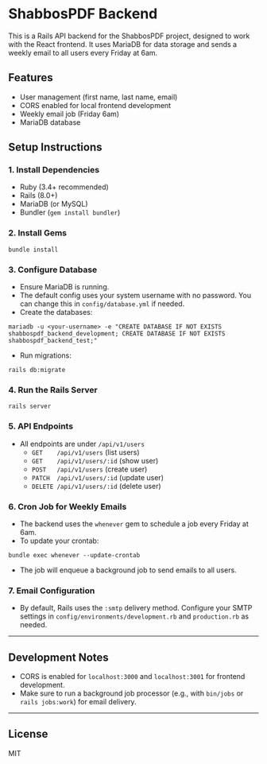 # ShabbosPDF Backend

This is a Rails API backend for the ShabbosPDF project, designed to work with the React frontend. It uses MariaDB for data storage and sends a weekly email to all users every Friday at 6am.

## Features

- User management (first name, last name, email)
- CORS enabled for local frontend development
- Weekly email job (Friday 6am)
- MariaDB database

## Setup Instructions

### 1. Install Dependencies

- Ruby (3.4+ recommended)
- Rails (8.0+)
- MariaDB (or MySQL)
- Bundler (`gem install bundler`)

### 2. Install Gems

```
bundle install
```

### 3. Configure Database

- Ensure MariaDB is running.
- The default config uses your system username with no password. You can change this in `config/database.yml` if needed.
- Create the databases:

```
mariadb -u <your-username> -e "CREATE DATABASE IF NOT EXISTS shabbospdf_backend_development; CREATE DATABASE IF NOT EXISTS shabbospdf_backend_test;"
```

- Run migrations:

```
rails db:migrate
```

### 4. Run the Rails Server

```
rails server
```

### 5. API Endpoints

- All endpoints are under `/api/v1/users`
  - `GET    /api/v1/users` (list users)
  - `GET    /api/v1/users/:id` (show user)
  - `POST   /api/v1/users` (create user)
  - `PATCH  /api/v1/users/:id` (update user)
  - `DELETE /api/v1/users/:id` (delete user)

### 6. Cron Job for Weekly Emails

- The backend uses the `whenever` gem to schedule a job every Friday at 6am.
- To update your crontab:

```
bundle exec whenever --update-crontab
```

- The job will enqueue a background job to send emails to all users.

### 7. Email Configuration

- By default, Rails uses the `:smtp` delivery method. Configure your SMTP settings in `config/environments/development.rb` and `production.rb` as needed.

---

## Development Notes

- CORS is enabled for `localhost:3000` and `localhost:3001` for frontend development.
- Make sure to run a background job processor (e.g., with `bin/jobs` or `rails jobs:work`) for email delivery.

---

## License

MIT
